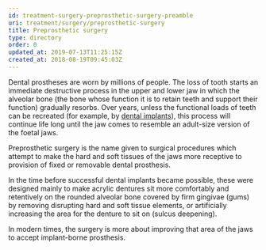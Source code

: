 ```yaml
---
id: treatment-surgery-preprosthetic-surgery-preamble
uri: treatment/surgery/preprosthetic-surgery
title: Preprosthetic surgery
type: directory
order: 0
updated_at: 2019-07-13T11:25:15Z
created_at: 2018-08-19T09:45:03Z
---
```


<p>Dental prostheses are worn by millions of people. The loss of
    tooth starts an immediate destructive process in the upper
    and lower jaw in which the alveolar bone (the bone whose
    function it is to retain teeth and support their function)
    gradually resorbs. Over years, unless the functional loads
    of teeth can be recreated (for example, by <a href="/treatment-restorative-dentistry-implants-level1">dental implants</a>),
    this process will continue life long until the jaw comes
    to resemble an adult-size version of the foetal jaws.</p>
<p>Preprosthetic surgery is the name given to surgical procedures
    which attempt to make the hard and soft tissues of the jaws
    more receptive to provision of fixed or removable dental
    prosthesis.</p>
<p>In the time before successful dental implants became possible,
    these were designed mainly to make acrylic dentures sit more
    comfortably and retentively on the rounded alveolar bone
    covered by firm gingivae (gums) by removing disrupting hard
    and soft tissue elements, or artificially increasing the
    area for the denture to sit on (sulcus deepening).</p>
<p>In modern times, the surgery is more about improving that area
    of the jaws to accept implant-borne prosthesis.</p>
